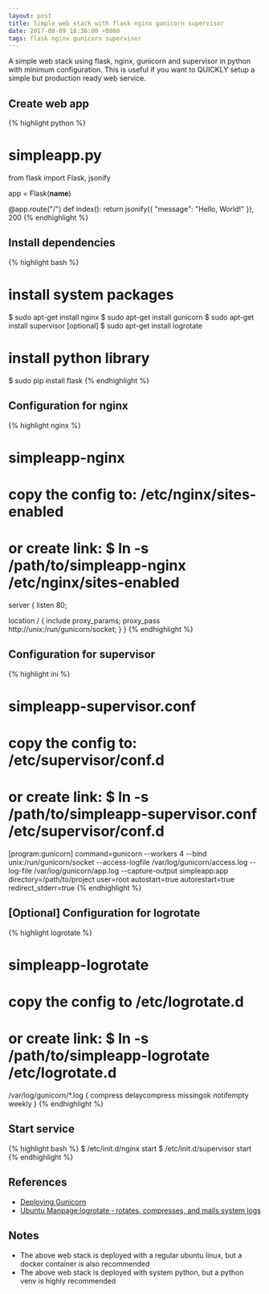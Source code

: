 ```yaml
---
layout: post
title: Simple web stack with flask nginx gunicorn supervisor
date: 2017-08-09 16:36:00 +0800
tags: flask nginx gunicorn supervisor
---
```


A simple web stack using flask, nginx, gunicorn and supervisor in python with minimum configuration. This is useful if you want to QUICKLY setup a simple but production ready web service.

## Create web app
{% highlight python %}
# simpleapp.py
from flask import Flask, jsonify

app = Flask(__name__)

@app.route("/")
def index():
    return jsonify({
        "message": "Hello, World!"
    }), 200
{% endhighlight %}

## Install dependencies
{% highlight bash %}
# install system packages
$ sudo apt-get install nginx
$ sudo apt-get install gunicorn
$ sudo apt-get install supervisor
[optional] $ sudo apt-get install logrotate
# install python library
$ sudo pip install flask
{% endhighlight %}

## Configuration for nginx
{% highlight nginx %}
# simpleapp-nginx
# copy the config to: /etc/nginx/sites-enabled
# or create link: $ ln -s /path/to/simpleapp-nginx /etc/nginx/sites-enabled
server {
  listen 80;

  location / {
    include proxy_params;
    proxy_pass http://unix:/run/gunicorn/socket;
  }
}
{% endhighlight %}

## Configuration for supervisor
{% highlight ini %}
# simpleapp-supervisor.conf
# copy the config to: /etc/supervisor/conf.d
# or create link: $ ln -s /path/to/simpleapp-supervisor.conf /etc/supervisor/conf.d
[program:gunicorn]
command=gunicorn --workers 4 --bind unix:/run/gunicorn/socket --access-logfile /var/log/gunicorn/access.log --log-file /var/log/gunicorn/app.log --capture-output simpleapp:app
directory=/path/to/project
user=root
autostart=true
autorestart=true
redirect_stderr=true
{% endhighlight %}

## [Optional] Configuration for logrotate
{% highlight logrotate %}
# simpleapp-logrotate
# copy the config to /etc/logrotate.d
# or create link: $ ln -s /path/to/simpleapp-logrotate /etc/logrotate.d
/var/log/gunicorn/*.log {
    compress
    delaycompress
    missingok
    notifempty
    weekly
}
{% endhighlight %}

## Start service
{% highlight bash %}
$ /etc/init.d/nginx start
$ /etc/init.d/supervisor start
{% endhighlight %}

## References
- [Deploying Gunicorn](http://docs.gunicorn.org/en/stable/deploy.html)
- [Ubuntu Manpage:logrotate ‐ rotates, compresses, and mails system logs](http://manpages.ubuntu.com/manpages/xenial/man8/logrotate.8.html)

## Notes
- The above web stack is deployed with a regular ubuntu linux, but a docker container is also recommended
- The above web stack is deployed with system python, but a python venv is highly recommended
